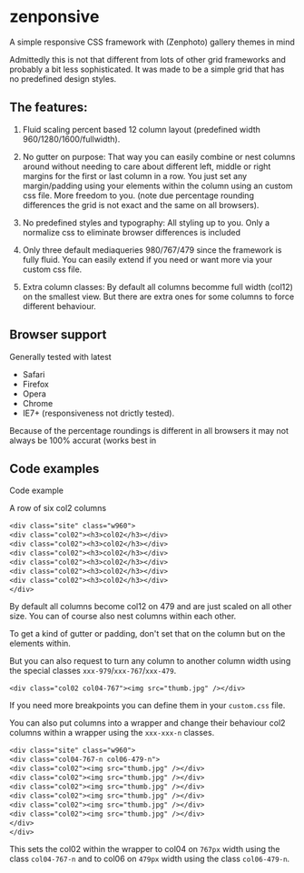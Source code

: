 zenponsive
==========

A simple responsive CSS framework with (Zenphoto) gallery themes in mind

Admittedly this is not that different from lots of other grid frameworks and probably a bit less sophisticated. 
It was made to be a simple grid that has no predefined design styles. 

The features:
-------------

1. Fluid scaling percent based 12 column layout (predefined width 960/1280/1600/fullwidth). 

2. No gutter on purpose: That way you can easily combine or nest columns around without needing to care about different left, middle or right margins for the first or last column in a row. You just set any margin/padding using your elements within the column using an custom css file. More freedom to you.
(note due percentage rounding differences the grid is not exact and the same on all browsers).

3. No predefined styles and typography: All styling up to you. Only a normalize css to eliminate browser differences is included

4. Only three default mediaqueries 980/767/479 since the framework is fully fluid. You can easily extend if you need or want more via your custom css file.

5. Extra column classes: By default all columns becomme full width (col12) on the smallest view. But there are extra ones for some columns to force different behaviour.


Browser support
----------------

Generally tested with latest 
- Safari
- Firefox
- Opera
- Chrome
- IE7+ (responsiveness not drictly tested).

Because of the percentage roundings is different in all browsers it may not always be 100% accurat (works best in

Code examples
-------------
Code example

A row of six col2 columns

    <div class="site" class="w960">
    <div class="col02"><h3>col02</h3></div>
    <div class="col02"><h3>col02</h3></div>
    <div class="col02"><h3>col02</h3></div>
    <div class="col02"><h3>col02</h3></div>
    <div class="col02"><h3>col02</h3></div>
    <div class="col02"><h3>col02</h3></div>
    </div>

By default all columns become col12 on 479 and are just scaled on all other size.
You can of course also nest columns within each other.

To get a kind of gutter or padding, don't set that on the column but on the elements within.

But you can also request to turn any column to another column width using the special classes `xxx-979`/`xxx-767`/`xxx-479`.

    <div class="col02 col04-767"><img src="thumb.jpg" /></div>
    
If you need more breakpoints you can define them in your `custom.css` file.


You can also put columns into a wrapper and change their behaviour col2 columns within a wrapper using the `xxx-xxx-n` classes.

    <div class="site" class="w960">
    <div class="col04-767-n col06-479-n">
    <div class="col02"><img src="thumb.jpg" /></div>
    <div class="col02"><img src="thumb.jpg" /></div>
    <div class="col02"><img src="thumb.jpg" /></div>
    <div class="col02"><img src="thumb.jpg" /></div>
    <div class="col02"><img src="thumb.jpg" /></div>
    <div class="col02"><img src="thumb.jpg" /></div>
    </div>
    </div>
    
This sets the col02 within the wrapper to col04 on `767px` width using the class `col04-767-n` and to col06 on `479px` width using the class `col06-479-n`.


